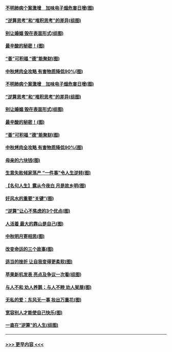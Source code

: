 #### [不明肺病个案激增　加味电子烟危害日增(图)](../pages/p8/907307.md?t=09140911) 
#### [“逆算思考”和“堆积思考”的差异(组图)](../pages/p8/907229.md?t=09140911) 
#### [别让婚姻 毁在表面形式(组图)](../pages/p8/907118.md?t=09140911) 
#### [最辛酸的秘密！(图)](../pages/p8/906327.md?t=09140911) 
#### [“善”可积福 “德”能聚财(图)](../pages/p8/906906.md?t=09140911) 
#### [中秋烤肉全攻略 有害物质降低90%(图)](../pages/p8/907227.md?t=09140911) 
#### [不明肺病个案激增　加味电子烟危害日增(图)](../pages/p8/907307.md?t=09140911) 
#### [“逆算思考”和“堆积思考”的差异(组图)](../pages/p8/907229.md?t=09140911) 
#### [别让婚姻 毁在表面形式(组图)](../pages/p8/907118.md?t=09140911) 
#### [最辛酸的秘密！(图)](../pages/p8/906327.md?t=09140911) 
#### [“善”可积福 “德”能聚财(图)](../pages/p8/906906.md?t=09140911) 
#### [中秋烤肉全攻略 有害物质降低90%(图)](../pages/p8/907227.md?t=09140911) 
#### [母亲的六块钱(图)](../pages/p8/907107.md?t=09140911) 
#### [生意失败倾家荡产 “一件事”令人生逆转(图)](../pages/p8/907101.md?t=09140911) 
#### [【名句人生】露从今夜白 月是故乡明(图)](../pages/p8/906558.md?t=09140911) 
#### [好风水的重要“关键”(图)](../pages/p8/907087.md?t=09140911) 
#### [“逆算”让心不焦虑的3个优点(图)](../pages/p8/907070.md?t=09140911) 
#### [人活着 最大的靠山是自己(图)](../pages/p8/906329.md?t=09140911) 
#### [中秋明月寄相思(图)](../pages/p8/906932.md?t=09140911) 
#### [改变命运的三个故事(图)](../pages/p8/906257.md?t=09140911) 
#### [适当的挫折 让自我变得更柔软(图)](../pages/p8/906984.md?t=09140911) 
#### [苹果新机发表 亮点及争议一次看(组图)](../pages/p8/906967.md?t=09140911) 
#### [与人不和 劝人养鹅；与人不睦 劝人架屋(图)](../pages/p8/906905.md?t=09140911) 
#### [无私的爱：东风无一事 妆出万重花(图)](../pages/p8/906862.md?t=09140911) 
#### [宽容别人才能使自己快乐(图)](../pages/p8/906553.md?t=09140911) 
#### [一直在“逆算”的人生(组图)](../pages/p8/906796.md?t=09140911) 

----
#### [ >>> 更早内容 <<< ](../indexes/p8-earlier.md)
